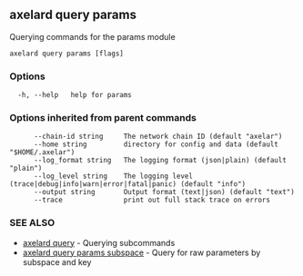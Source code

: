 ## axelard query params

Querying commands for the params module

```
axelard query params [flags]
```

### Options

```
  -h, --help   help for params
```

### Options inherited from parent commands

```
      --chain-id string     The network chain ID (default "axelar")
      --home string         directory for config and data (default "$HOME/.axelar")
      --log_format string   The logging format (json|plain) (default "plain")
      --log_level string    The logging level (trace|debug|info|warn|error|fatal|panic) (default "info")
      --output string       Output format (text|json) (default "text")
      --trace               print out full stack trace on errors
```

### SEE ALSO

* [axelard query](axelard_query.md)	 - Querying subcommands
* [axelard query params subspace](axelard_query_params_subspace.md)	 - Query for raw parameters by subspace and key

